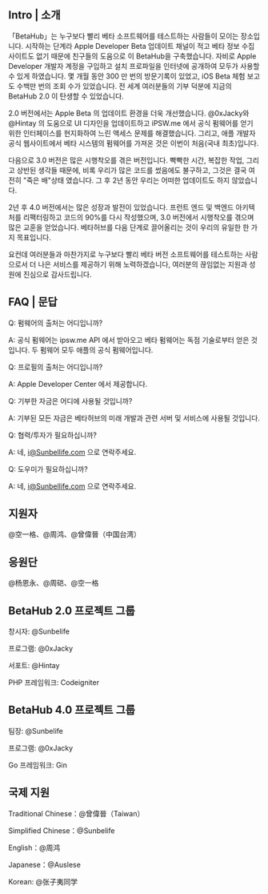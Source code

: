 ## Intro | 소개

「BetaHub」는 누구보다 빨리 베타 소프트웨어를 테스트하는 사람들이 모이는 장소입니다. 시작하는 단계라  Apple Developer Beta 업데이트 채널이 적고 베타 정보 수집 사이트도 없기 때문에 친구들의 도움으로 이 BetaHub을 구축했습니다. 자비로 Apple Developer 개발자 계정을 구입하고 설치 프로파일을 인터넷에 공개하여 모두가 사용할 수 있게 하였습니다. 몇 개월 동안 300 만 번의 방문기록이 있었고, iOS Beta 체험 보고도 수백만 번의 조회 수가 있었습니다. 전 세계 여러분들의 기부 덕분에 지금의 BetaHub 2.0 이 탄생할 수 있었습니다.

 2.0 버전에서는 Apple Beta 의 업데이트 환경을 더욱 개선했습니다. @0xJacky와 @Hintay 의 도움으로 UI 디자인을 업데이트하고 iPSW.me 에서 공식 펌웨어를 얻기 위한 인터페이스를 현지화하여 느린 액세스 문제를 해결했습니다. 그리고, 애플 개발자 공식 웹사이트에서 베타 시스템의 펌웨어를 가져온 것은 이번이 처음(국내 최초)입니다.

다음으로 3.0 버전은 많은 시행착오를 겪은 버전입니다. 빡빡한 시간, 복잡한 작업, 그리고 상반된 생각들 때문에, 비록 우리가 많은 코드를 썼음에도 불구하고, 그것은 결국 여전히 "죽은 배"상태 였습니다. 그 후 2년 동안 우리는 어떠한 업데이트도 하지 않았습니다.

2년 후 4.0 버전에서는 많은 성장과 발전이 있었습니다. 프런트 엔드 및 백엔드 아키텍처를 리팩터링하고 코드의 90%를 다시 작성했으며, 3.0 버전에서 시행착오를 겪으며 많은 교훈을 얻었습니다. 베타허브를 다음 단계로 끌어올리는 것이 우리의 유일한 한 가지 목표입니다.

요컨데 여러분들과 마찬가지로 누구보다 빨리 베타 버전 소프트웨어를 테스트하는 사람으로서 더 나은 서비스를 제공하기 위해 노력하겠습니다, 여러분의 끊임없는 지원과 성원에  진심으로 감사드립니다.

## FAQ | 문답

Q: 펌웨어의 출처는 어디입니까?

A: 공식 펌웨어는 ipsw.me API 에서 받아오고 베타 펌웨어는 독점 기술로부터 얻은 것입니다. 두 펌웨어 모두 애플의 공식 펌웨어입니다.

Q: 프로필의 출처는 어디입니까?

A: Apple Developer Center 에서 제공합니다.

Q: 기부한 자금은 어디에 사용될 것입니까?

A: 기부된 모든 자금은 베타허브의 미래 개발과 관련 서버 및 서비스에 사용될 것입니다.

Q: 협력/투자가 필요하십니까?

A: 네, i@Sunbellife.com 으로 연락주세요.

Q: 도우미가 필요하십니까?

A: 네, i@Sunbellife.com 으로 연락주세요.

## 지원자

@空一格、@周鸿、@曾偉晉（中国台湾）

## 응원단

@杨恩永、@周硙、@空一格

## BetaHub 2.0 프로젝트 그룹

창시자: @Sunbelife

프로그램: @0xJacky

서포트: @Hintay

PHP 프레임워크: Codeigniter

## BetaHub 4.0 프로젝트 그룹

팀장: @Sunbelife

프로그램: @0xJacky

Go 프레임워크: Gin

## 국제 지원

Traditional Chinese：@曾偉晉（Taiwan）

Simplified Chinese：@Sunbelife

English：@周鸿

Japanese：@Auslese

Korean: @张子夷同学
